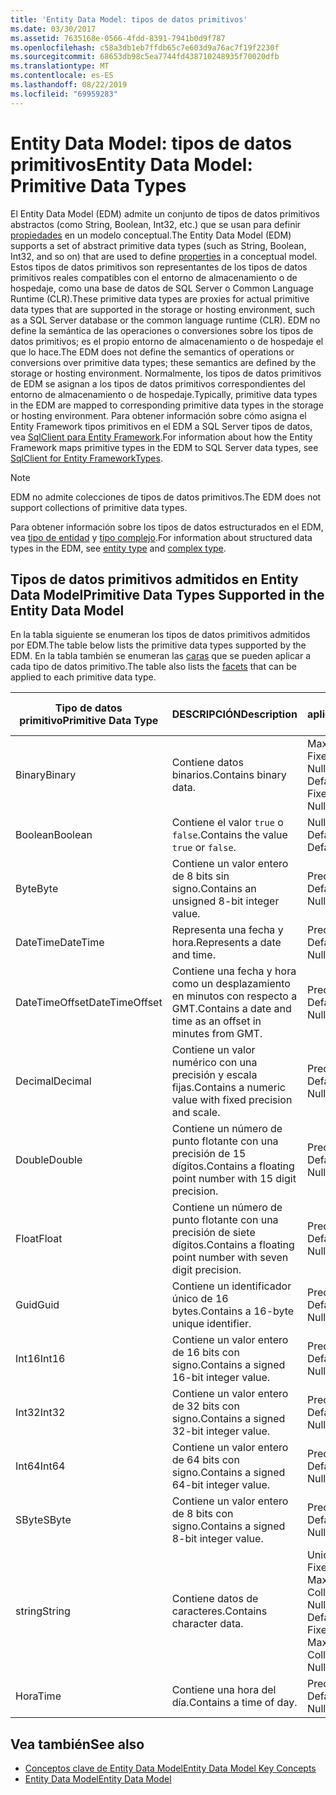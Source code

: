 ```yaml
---
title: 'Entity Data Model: tipos de datos primitivos'
ms.date: 03/30/2017
ms.assetid: 7635168e-0566-4fdd-8391-7941b0d9f787
ms.openlocfilehash: c58a3db1eb7ffdb65c7e603d9a76ac7f19f2230f
ms.sourcegitcommit: 68653db98c5ea7744fd438710248935f70020dfb
ms.translationtype: MT
ms.contentlocale: es-ES
ms.lasthandoff: 08/22/2019
ms.locfileid: "69959283"
---
```

# <a name="entity-data-model-primitive-data-types"></a><span data-ttu-id="be141-102">Entity Data Model: tipos de datos primitivos</span><span class="sxs-lookup"><span data-stu-id="be141-102">Entity Data Model: Primitive Data Types</span></span>
<span data-ttu-id="be141-103">El Entity Data Model (EDM) admite un conjunto de tipos de datos primitivos abstractos (como String, Boolean, Int32, etc.) que se usan para definir [propiedades](../../../../docs/framework/data/adonet/property.md) en un modelo conceptual.</span><span class="sxs-lookup"><span data-stu-id="be141-103">The Entity Data Model (EDM) supports a set of abstract primitive data types (such as String, Boolean, Int32, and so on) that are used to define [properties](../../../../docs/framework/data/adonet/property.md) in a conceptual model.</span></span> <span data-ttu-id="be141-104">Estos tipos de datos primitivos son representantes de los tipos de datos primitivos reales compatibles con el entorno de almacenamiento o de hospedaje, como una base de datos de SQL Server o Common Language Runtime (CLR).</span><span class="sxs-lookup"><span data-stu-id="be141-104">These primitive data types are proxies for actual primitive data types that are supported in the storage or hosting environment, such as a SQL Server database or the common language runtime (CLR).</span></span> <span data-ttu-id="be141-105">EDM no define la semántica de las operaciones o conversiones sobre los tipos de datos primitivos; es el propio entorno de almacenamiento o de hospedaje el que lo hace.</span><span class="sxs-lookup"><span data-stu-id="be141-105">The EDM does not define the semantics of operations or conversions over primitive data types; these semantics are defined by the storage or hosting environment.</span></span> <span data-ttu-id="be141-106">Normalmente, los tipos de datos primitivos de EDM se asignan a los tipos de datos primitivos correspondientes del entorno de almacenamiento o de hospedaje.</span><span class="sxs-lookup"><span data-stu-id="be141-106">Typically, primitive data types in the EDM are mapped to corresponding primitive data types in the storage or hosting environment.</span></span> <span data-ttu-id="be141-107">Para obtener información sobre cómo asigna el Entity Framework tipos primitivos en el EDM a SQL Server tipos de datos, vea [SqlClient para Entity Framework](../../../../docs/framework/data/adonet/ef/sqlclient-for-ef-types.md).</span><span class="sxs-lookup"><span data-stu-id="be141-107">For information about how the Entity Framework maps primitive types in the EDM to SQL Server data types, see [SqlClient for Entity FrameworkTypes](../../../../docs/framework/data/adonet/ef/sqlclient-for-ef-types.md).</span></span>  
  
> [!NOTE]
> <span data-ttu-id="be141-108">EDM no admite colecciones de tipos de datos primitivos.</span><span class="sxs-lookup"><span data-stu-id="be141-108">The EDM does not support collections of primitive data types.</span></span>  
  
 <span data-ttu-id="be141-109">Para obtener información sobre los tipos de datos estructurados en el EDM, vea [tipo de entidad](../../../../docs/framework/data/adonet/entity-type.md) y [tipo complejo](../../../../docs/framework/data/adonet/complex-type.md).</span><span class="sxs-lookup"><span data-stu-id="be141-109">For information about structured data types in the EDM, see [entity type](../../../../docs/framework/data/adonet/entity-type.md) and [complex type](../../../../docs/framework/data/adonet/complex-type.md).</span></span>  
  
## <a name="primitive-data-types-supported-in-the-entity-data-model"></a><span data-ttu-id="be141-110">Tipos de datos primitivos admitidos en Entity Data Model</span><span class="sxs-lookup"><span data-stu-id="be141-110">Primitive Data Types Supported in the Entity Data Model</span></span>  
 <span data-ttu-id="be141-111">En la tabla siguiente se enumeran los tipos de datos primitivos admitidos por EDM.</span><span class="sxs-lookup"><span data-stu-id="be141-111">The table below lists the primitive data types supported by the EDM.</span></span> <span data-ttu-id="be141-112">En la tabla también se enumeran las [caras](../../../../docs/framework/data/adonet/facet.md) que se pueden aplicar a cada tipo de datos primitivo.</span><span class="sxs-lookup"><span data-stu-id="be141-112">The table also lists the [facets](../../../../docs/framework/data/adonet/facet.md) that can be applied to each primitive data type.</span></span>  
  
|<span data-ttu-id="be141-113">Tipo de datos primitivo</span><span class="sxs-lookup"><span data-stu-id="be141-113">Primitive Data Type</span></span>|<span data-ttu-id="be141-114">DESCRIPCIÓN</span><span class="sxs-lookup"><span data-stu-id="be141-114">Description</span></span>|<span data-ttu-id="be141-115">Facetas aplicables</span><span class="sxs-lookup"><span data-stu-id="be141-115">Applicable Facets</span></span>|  
|-------------------------|-----------------|-----------------------|  
|<span data-ttu-id="be141-116">Binary</span><span class="sxs-lookup"><span data-stu-id="be141-116">Binary</span></span>|<span data-ttu-id="be141-117">Contiene datos binarios.</span><span class="sxs-lookup"><span data-stu-id="be141-117">Contains binary data.</span></span>|<span data-ttu-id="be141-118">MaxLength, FixedLength, Nullable, Default</span><span class="sxs-lookup"><span data-stu-id="be141-118">MaxLength, FixedLength, Nullable, Default</span></span>|  
|<span data-ttu-id="be141-119">Boolean</span><span class="sxs-lookup"><span data-stu-id="be141-119">Boolean</span></span>|<span data-ttu-id="be141-120">Contiene el valor `true` o `false`.</span><span class="sxs-lookup"><span data-stu-id="be141-120">Contains the value `true` or `false`.</span></span>|<span data-ttu-id="be141-121">Nullable, Default</span><span class="sxs-lookup"><span data-stu-id="be141-121">Nullable, Default</span></span>|  
|<span data-ttu-id="be141-122">Byte</span><span class="sxs-lookup"><span data-stu-id="be141-122">Byte</span></span>|<span data-ttu-id="be141-123">Contiene un valor entero de 8 bits sin signo.</span><span class="sxs-lookup"><span data-stu-id="be141-123">Contains an unsigned 8-bit integer value.</span></span>|<span data-ttu-id="be141-124">Precision, Nullable, Default</span><span class="sxs-lookup"><span data-stu-id="be141-124">Precision, Nullable, Default</span></span>|  
|<span data-ttu-id="be141-125">DateTime</span><span class="sxs-lookup"><span data-stu-id="be141-125">DateTime</span></span>|<span data-ttu-id="be141-126">Representa una fecha y hora.</span><span class="sxs-lookup"><span data-stu-id="be141-126">Represents a date and time.</span></span>|<span data-ttu-id="be141-127">Precision, Nullable, Default</span><span class="sxs-lookup"><span data-stu-id="be141-127">Precision, Nullable, Default</span></span>|  
|<span data-ttu-id="be141-128">DateTimeOffset</span><span class="sxs-lookup"><span data-stu-id="be141-128">DateTimeOffset</span></span>|<span data-ttu-id="be141-129">Contiene una fecha y hora como un desplazamiento en minutos con respecto a GMT.</span><span class="sxs-lookup"><span data-stu-id="be141-129">Contains a date and time as an offset in minutes from GMT.</span></span>|<span data-ttu-id="be141-130">Precision, Nullable, Default</span><span class="sxs-lookup"><span data-stu-id="be141-130">Precision, Nullable, Default</span></span>|  
|<span data-ttu-id="be141-131">Decimal</span><span class="sxs-lookup"><span data-stu-id="be141-131">Decimal</span></span>|<span data-ttu-id="be141-132">Contiene un valor numérico con una precisión y escala fijas.</span><span class="sxs-lookup"><span data-stu-id="be141-132">Contains a numeric value with fixed precision and scale.</span></span>|<span data-ttu-id="be141-133">Precision, Nullable, Default</span><span class="sxs-lookup"><span data-stu-id="be141-133">Precision, Nullable, Default</span></span>|  
|<span data-ttu-id="be141-134">Double</span><span class="sxs-lookup"><span data-stu-id="be141-134">Double</span></span>|<span data-ttu-id="be141-135">Contiene un número de punto flotante con una precisión de 15 dígitos.</span><span class="sxs-lookup"><span data-stu-id="be141-135">Contains a floating point number with 15 digit precision.</span></span>|<span data-ttu-id="be141-136">Precision, Nullable, Default</span><span class="sxs-lookup"><span data-stu-id="be141-136">Precision, Nullable, Default</span></span>|  
|<span data-ttu-id="be141-137">Float</span><span class="sxs-lookup"><span data-stu-id="be141-137">Float</span></span>|<span data-ttu-id="be141-138">Contiene un número de punto flotante con una precisión de siete dígitos.</span><span class="sxs-lookup"><span data-stu-id="be141-138">Contains a floating point number with seven digit precision.</span></span>|<span data-ttu-id="be141-139">Precision, Nullable, Default</span><span class="sxs-lookup"><span data-stu-id="be141-139">Precision, Nullable, Default</span></span>|  
|<span data-ttu-id="be141-140">Guid</span><span class="sxs-lookup"><span data-stu-id="be141-140">Guid</span></span>|<span data-ttu-id="be141-141">Contiene un identificador único de 16 bytes.</span><span class="sxs-lookup"><span data-stu-id="be141-141">Contains a 16-byte unique identifier.</span></span>|<span data-ttu-id="be141-142">Precision, Nullable, Default</span><span class="sxs-lookup"><span data-stu-id="be141-142">Precision, Nullable, Default</span></span>|  
|<span data-ttu-id="be141-143">Int16</span><span class="sxs-lookup"><span data-stu-id="be141-143">Int16</span></span>|<span data-ttu-id="be141-144">Contiene un valor entero de 16 bits con signo.</span><span class="sxs-lookup"><span data-stu-id="be141-144">Contains a signed 16-bit integer value.</span></span>|<span data-ttu-id="be141-145">Precision, Nullable, Default</span><span class="sxs-lookup"><span data-stu-id="be141-145">Precision, Nullable, Default</span></span>|  
|<span data-ttu-id="be141-146">Int32</span><span class="sxs-lookup"><span data-stu-id="be141-146">Int32</span></span>|<span data-ttu-id="be141-147">Contiene un valor entero de 32 bits con signo.</span><span class="sxs-lookup"><span data-stu-id="be141-147">Contains a signed 32-bit integer value.</span></span>|<span data-ttu-id="be141-148">Precision, Nullable, Default</span><span class="sxs-lookup"><span data-stu-id="be141-148">Precision, Nullable, Default</span></span>|  
|<span data-ttu-id="be141-149">Int64</span><span class="sxs-lookup"><span data-stu-id="be141-149">Int64</span></span>|<span data-ttu-id="be141-150">Contiene un valor entero de 64 bits con signo.</span><span class="sxs-lookup"><span data-stu-id="be141-150">Contains a signed 64-bit integer value.</span></span>|<span data-ttu-id="be141-151">Precision, Nullable, Default</span><span class="sxs-lookup"><span data-stu-id="be141-151">Precision, Nullable, Default</span></span>|  
|<span data-ttu-id="be141-152">SByte</span><span class="sxs-lookup"><span data-stu-id="be141-152">SByte</span></span>|<span data-ttu-id="be141-153">Contiene un valor entero de 8 bits con signo.</span><span class="sxs-lookup"><span data-stu-id="be141-153">Contains a signed 8-bit integer value.</span></span>|<span data-ttu-id="be141-154">Precision, Nullable, Default</span><span class="sxs-lookup"><span data-stu-id="be141-154">Precision, Nullable, Default</span></span>|  
|<span data-ttu-id="be141-155">string</span><span class="sxs-lookup"><span data-stu-id="be141-155">String</span></span>|<span data-ttu-id="be141-156">Contiene datos de caracteres.</span><span class="sxs-lookup"><span data-stu-id="be141-156">Contains character data.</span></span>|<span data-ttu-id="be141-157">Unicode, FixedLength, MaxLength, Collation, Precision, Nullable, Default</span><span class="sxs-lookup"><span data-stu-id="be141-157">Unicode, FixedLength, MaxLength, Collation, Precision, Nullable, Default</span></span>|  
|<span data-ttu-id="be141-158">Hora</span><span class="sxs-lookup"><span data-stu-id="be141-158">Time</span></span>|<span data-ttu-id="be141-159">Contiene una hora del día.</span><span class="sxs-lookup"><span data-stu-id="be141-159">Contains a time of day.</span></span>|<span data-ttu-id="be141-160">Precision, Nullable, Default</span><span class="sxs-lookup"><span data-stu-id="be141-160">Precision, Nullable, Default</span></span>|  
  
## <a name="see-also"></a><span data-ttu-id="be141-161">Vea también</span><span class="sxs-lookup"><span data-stu-id="be141-161">See also</span></span>

- [<span data-ttu-id="be141-162">Conceptos clave de Entity Data Model</span><span class="sxs-lookup"><span data-stu-id="be141-162">Entity Data Model Key Concepts</span></span>](../../../../docs/framework/data/adonet/entity-data-model-key-concepts.md)
- [<span data-ttu-id="be141-163">Entity Data Model</span><span class="sxs-lookup"><span data-stu-id="be141-163">Entity Data Model</span></span>](../../../../docs/framework/data/adonet/entity-data-model.md)
